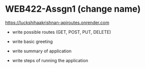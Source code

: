 # WEB422-Assgn1  (change name)

https://luckshihaakrishnan-apiroutes.onrender.com

- write possible routes (GET, POST, PUT, DELETE)

- write basic greeting
- write summary of application
- write steps of running the application
